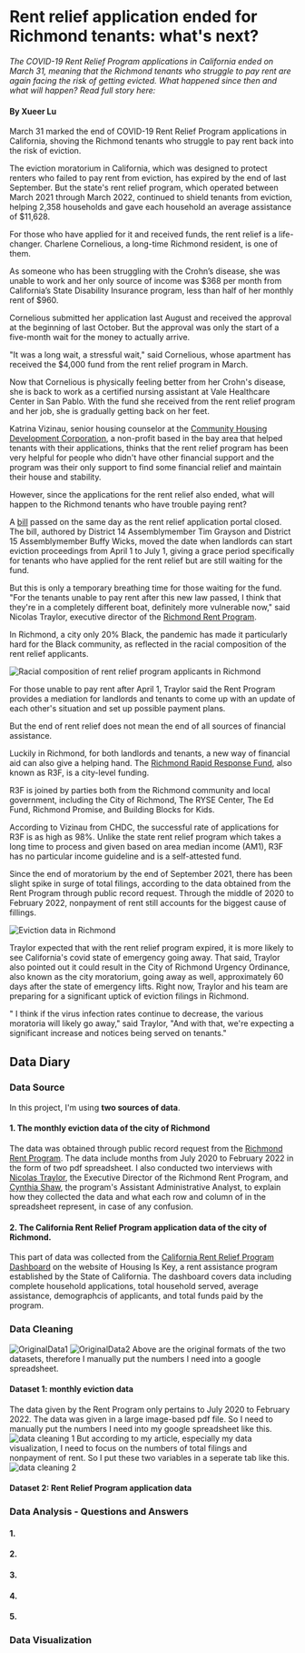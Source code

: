 # Rent relief application ended for Richmond tenants: what's next?
_The COVID-19 Rent Relief Program applications in California ended on March 31, meaning that the Richmond tenants who struggle to pay rent are again facing the risk of getting evicted. What happened since then and what will happen? Read full story here:_ </br>

#### By Xueer Lu

March 31 marked the end of COVID-19 Rent Relief Program applications in California, shoving the Richmond tenants who struggle to pay rent back into the risk of eviction. 

The eviction moratorium in California, which was designed to protect renters who failed to pay rent from eviction, has expired by the end of last September. But the state's rent relief program, which operated between March 2021 through March 2022, continued to shield tenants from eviction, helping 2,358 households and gave each household an average assistance of $11,628.

For those who have applied for it and received funds, the rent relief is a life-changer. Charlene Cornelious, a long-time Richmond resident, is one of them.

As someone who has been struggling with the Crohn’s disease, she was unable to work and her only source of income was $368 per month from California’s State Disability Insurance program, less than half of her monthly rent of $960. 

Cornelious submitted her application last August and received the approval at the beginning of last October. But the approval was only the start of a five-month wait for the money to actually arrive.

"It was a long wait, a stressful wait," said Cornelious, whose apartment has received the $4,000 fund from the rent relief program in March. 

Now that Cornelious is physically feeling better from her Crohn's disease, she is back to work as a certified nursing assistant at Vale Healthcare Center in San Pablo. With the fund she received from the rent relief program and her job, she is gradually getting back on her feet. 

Katrina Vizinau, senior housing counselor at the [Community Housing Development Corporation](https://communityhdc.org/), a non-profit based in the bay area that helped tenants with their applications, thinks that the rent relief program has been very helpful for people who didn't have other financial support and the program was their only support to find some financial relief and maintain their house and stability. 

However, since the applications for the rent relief also ended, what will happen to the Richmond tenants who have trouble paying rent? 

A [bill](https://leginfo.legislature.ca.gov/faces/billTextClient.xhtml?bill_id=202120220AB2179) passed on the same day as the rent relief application portal closed. The bill, authored by District 14 Assemblymember Tim Grayson and District 15 Assemblymember Buffy Wicks, moved the date when landlords can start eviction proceedings from April 1 to July 1, giving a grace period specifically for tenants who have applied for the rent relief but are still waiting for the fund. 

But this is only a temporary breathing time for those waiting for the fund. "For the tenants unable to pay rent after this new law passed, I think that they're in a completely different boat, definitely more vulnerable now," said Nicolas Traylor, executive director of the [Richmond Rent Program](http://www.ci.richmond.ca.us/3364/Richmond-Rent-Program). 

In Richmond, a city only 20% Black, the pandemic has made it particularly hard for the Black community, as reflected in the racial composition of the rent relief applicants. 

![Racial composition of rent relief program applicants in Richmond](/race.png)

For those unable to pay rent after April 1, Traylor said the Rent Program provides a mediation for landlords and tenants to come up with an update of each other's situation and set up possible payment plans. 

But the end of rent relief does not mean the end of all sources of financial assistance. 

Luckily in Richmond, for both landlords and tenants, a new way of financial aid can also give a helping hand. The [Richmond Rapid Response Fund](https://www.richmondresponsefund.org/), also known as R3F, is a city-level funding. 

R3F is joined by parties both from the Richmond community and local government, including the City of Richmond, The RYSE Center, The Ed Fund, Richmond Promise, and Building Blocks for Kids.

According to Vizinau from CHDC, the successful rate of applications for R3F is as high as 98%. Unlike the state rent relief program which takes a long time to process and given based on area median income (AM1), R3F has no particular income guideline and is a self-attested fund. 

Since the end of moratorium by the end of September 2021, there has been slight spike in surge of total filings, according to the data obtained from the Rent Program through public record request. Through the middle of 2020 to February 2022, nonpayment of rent still accounts for the biggest cause of fillings. 

![Eviction data in Richmond](/evictiondata.png)

Traylor expected that with the rent relief program expired, it is more likely to see California's covid state of emergency going away. That said, Traylor also pointed out it could result in the City of Richmond Urgency Ordinance, also known as the city moratorium, going away as well, approximately 60 days after the state of emergency lifts. Right now, Traylor and his team are preparing for a significant uptick of eviction filings in Richmond. 

" I think if the virus infection rates continue to decrease, the various moratoria will likely go away," said Traylor, "And with that, we're expecting a significant increase and notices being served on tenants."


## Data Diary
### Data Source
In this project, I'm using **two sources of data**.
#### 1. The monthly eviction data of the city of Richmond
The data was obtained through public record request from the [Richmond Rent Program](http://www.ci.richmond.ca.us/3364/Richmond-Rent-Program). The data include months from July 2020 to February 2022 in the form of two pdf spreadsheet. I also conducted two interviews with [Nicolas Traylor](https://www.ci.richmond.ca.us/directory.aspx?EID=1342), the Executive Director of the Richmond Rent Program, and [Cynthia Shaw](https://www.ci.richmond.ca.us/directory.aspx?EID=1386), the program's Assistant Administrative Analyst, to explain how they collected the data and what each row and column of in the spreadsheet represent, in case of any confusion. 
#### 2. The California Rent Relief Program application data of the city of Richmond.
This part of data was collected from the [California Rent Relief Program Dashboard](https://housing.ca.gov/covid_rr/dashboard.html) on the website of Housing Is Key, a rent assistance program established by the State of California. The dashboard covers data including complete household applications, total household served, average assistance, demographcis of applicants, and total funds paid by the program. 
### Data Cleaning
![OriginalData1](/OriginalData1.jpg)
![OriginalData2](/OriginalData2.jpg)
Above are the original formats of the two datasets, therefore I manually put the numbers I need into a google spreadsheet. 
#### Dataset 1: monthly eviction data
The data given by the Rent Program only pertains to July 2020 to February 2022. The data was given in a large image-based pdf file. So I need to manually put the numbers I need into my google spreadsheet like this. 
![data cleaning 1](/dataclean1.png)
But according to my article, especially my data visualization, I need to focus on the numbers of total filings and nonpayment of rent. So I put these two variables in a seperate tab like this. 
![data cleaning 2](/dataclean2.png)
#### Dataset 2: Rent Relief Program application data

### Data Analysis - Questions and Answers
#### 1. 
#### 2. 
#### 3. 
#### 4.
#### 5.

### Data Visualization
